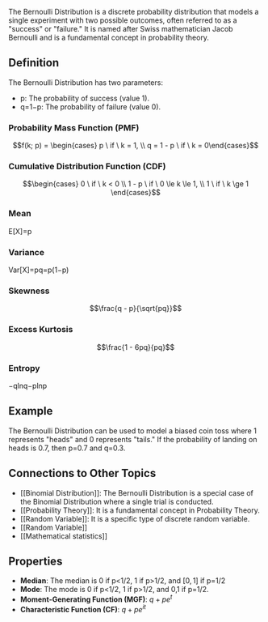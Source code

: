 The Bernoulli Distribution is a discrete probability distribution that models a single experiment with two possible outcomes, often referred to as a "success" or "failure." It is named after Swiss mathematician Jacob Bernoulli and is a fundamental concept in probability theory.

## Definition

The Bernoulli Distribution has two parameters:

- p: The probability of success (value 1).
- q=1−p: The probability of failure (value 0).

### Probability Mass Function (PMF)

$$f(k; p) = \begin{cases} p \ if \ k = 1, \\ q = 1 - p \ if \ k = 0\end{cases}$$
### Cumulative Distribution Function (CDF)

$$\begin{cases} 0 \ if \ k < 0 \\ 1 - p \ if \ 0 \le k \le 1, \\ 1 \ if \ k \ge 1 \end{cases}$$

### Mean

E⁡[X]=p

### Variance

Var⁡[X]=pq=p(1−p)

### Skewness

$$\frac{q - p}{\sqrt{pq}}$$

### Excess Kurtosis

$$\frac{1 - 6pq}{pq}$$

### Entropy

−qln⁡q−pln⁡p

## Example

The Bernoulli Distribution can be used to model a biased coin toss where 1 represents "heads" and 0 represents "tails." If the probability of landing on heads is 0.7, then p=0.7 and q=0.3.

## Connections to Other Topics

- [[Binomial Distribution]]: The Bernoulli Distribution is a special case of the Binomial Distribution where a single trial is conducted.
- [[Probability Theory]]: It is a fundamental concept in Probability Theory.
- [[Random Variable]]: It is a specific type of discrete random variable.
- [[Random Variable]]
- [[Mathematical statistics]]
## Properties

- **Median**: The median is 0 if p<1/2​, 1 if p>1/2​, and $[0,1]$ if p=1/2
- **Mode**: The mode is 0 if p<1/2​, 1 if p>1/2​, and 0,1 if p=1/2​.
- **Moment-Generating Function (MGF)**: $q+pe^t$
- **Characteristic Function (CF)**: $q+pe^{it}$
